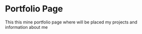 # Portfolio Page
 This this mine portfolio page where will be placed my projects and information about me
